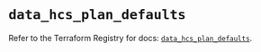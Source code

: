 # `data_hcs_plan_defaults`

Refer to the Terraform Registry for docs: [`data_hcs_plan_defaults`](https://registry.terraform.io/providers/hashicorp/hcs/0.5.1/docs/data-sources/plan_defaults).
